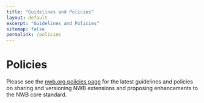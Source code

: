 ```yaml
---
title: "Guidelines and Policies"
layout: default
excerpt: "Guidelines and Policies"
sitemap: false
permalink: /policies
---
```


# Policies

Please see the [nwb.org policies page](https://www.nwb.org/policies-overview/) for the latest guidelines and policies on sharing and versioning NWB extensions and proposing enhancements to the NWB core standard.